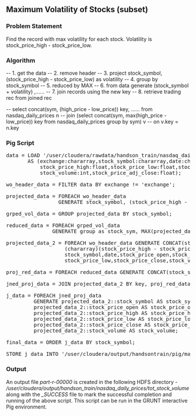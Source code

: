## Maximum Volatility of Stocks (subset)

### Problem Statement
Find the record with max volatility for each stock. Volatility is  stock_price_high - stock_price_low.

### Algorithm
-- 1. get the data
-- 2. remove header
-- 3. project stock_symbol, (stock_price_high - stock_price_low) as volatility
-- 4. group by stock_symbol
-- 5. reduced by MAX
-- 6. from data generate (stock_symbol + volatility) ,......
-- 7. join records using the new key
-- 8. retrieve trading rec from joined rec

-- select concat(sym, (high_price - low_price)) key, ...... from nasdaq_daily_prices n
-- join (select concat(sym, max(high_price - low_price)) key from nasdaq_daily_prices group by sym) v
-- on v.key = n.key

### Pig Script
<pre>
data = LOAD '/user/cloudera/rawdata/handson_train/nasdaq_daily_prices' using PigStorage(',')
       AS (exchange:chararray,stock_symbol:chararray,date:chararray,stock_price_open:float,
           stock_price_high:float,stock_price_low:float,stock_price_close:float,
           stock_volume:int,stock_price_adj_close:float);

wo_header_data = FILTER data BY exchange != 'exchange';

projected_data = FOREACH wo_header_data 
                 GENERATE stock_symbol, (stock_price_high - stock_price_low) AS volatility;

grped_vol_data = GROUP projected_data BY stock_symbol;

reduced_data = FOREACH grped_vol_data 
               GENERATE group as stock_sym, MAX(projected_data.volatility) AS  max_stock_volatility;

projected_data_2 = FOREACH wo_header_data GENERATE CONCAT(stock_symbol, 
                   (chararray)(stock_price_high - stock_price_low)) AS key, 
                   stock_symbol,date,stock_price_open,stock_price_high,
                   stock_price_low,stock_price_close,stock_volume;

proj_red_data = FOREACH reduced_data GENERATE CONCAT(stock_sym, (chararray)max_stock_volatility) AS key;

jned_proj_data = JOIN projected_data_2 BY key, proj_red_data BY key;

j_data = FOREACH jned_proj_data 
         GENERATE projected_data_2::stock_symbol AS stock_symbol,projected_data_2::date AS date,
         projected_data_2::stock_price_open AS stock_price_open, 
         projected_data_2::stock_price_high AS stock_price_high, 
         projected_data_2::stock_price_low AS stock_price_low, 
         projected_data_2::stock_price_close AS stock_price_close, 
         projected_data_2::stock_volume AS stock_volume;

final_data = ORDER j_data BY stock_symbol;

STORE j_data INTO '/user/cloudera/output/handsontrain/pig/max_volatility_rec' USING PigStorage('|');
</pre>

### Output
An output file <i>part-r-00000</i> is created in the following HDFS directory - <i>/user/cloudera/output/handson_train/nasdaq_daily_prices/tot_stock_volume</i> along with the <i>_SUCCESS</i> file to mark the successful completion and running of the above script. This script can be run in the GRUNT interactive Pig environment.

